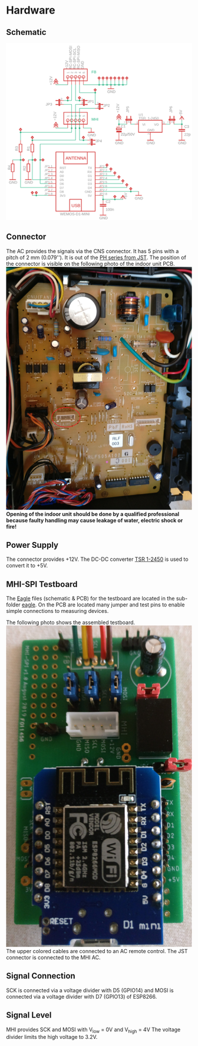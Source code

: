 # Hardware

## Schematic
![schematic](/images/MHI-SPI_Schematic.png)

## Connector
The AC provides the signals via the CNS connector. It has 5 pins with a pitch of 2 mm (0.079''). It is out of the [PH series from JST](http://www.jst-mfg.com/product/detail_e.php?series=199). The position of the connector is visible on the following photo of the indoor unit PCB.
![Indoor PCB](/images/SRK-PCB.jpg)
**Opening of the indoor unit should be done by a qualified professional because faulty handling may cause leakage of water, electric shock or fire!**

## Power Supply
The connector provides +12V. The DC-DC converter [TSR 1-2450](https://www.tracopower.com/products/browse-by-category/find/tsr-1/3/) is used to convert it to +5V.

## MHI-SPI Testboard
The [Eagle](https://www.autodesk.com/products/eagle/overview) files (schematic & PCB) for the testboard are located in the sub-folder [eagle](/eagle). On the PCB are located many jumper and test pins to enable simple connections to measuring devices.

The following photo shows the assembled testboard.
![Testboard](/images/testboard.jpg)
The upper colored cables are connected to an AC remote control. The JST connector is connected to the MHI AC.

## Signal Connection
SCK is connected via a voltage divider with D5 (GPIO14) and MOSI is connected via a voltage divider with D7 (GPIO13) of ESP8266. 
## Signal Level
MHI provides SCK and MOSI with <span style="">V<sub>low</sub> = 0V and V<sub>high</sub> = 4V</span>
The voltage divider limits the high voltage to 3.2V.



